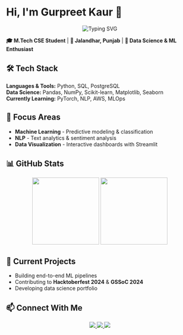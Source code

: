 # Hi, I'm Gurpreet Kaur 👋

<div align="center">
  <img src="https://readme-typing-svg.herokuapp.com?font=JetBrains+Mono&size=20&duration=3000&pause=1000&color=4A90E2&center=true&vCenter=true&width=400&lines=Data+Science+Student;ML+%26+NLP+Enthusiast" alt="Typing SVG" />
</div>

**🎓 M.Tech CSE Student** | **📍 Jalandhar, Punjab** | **🔬 Data Science & ML Enthusiast**

## 🛠️ Tech Stack

**Languages & Tools:** Python, SQL, PostgreSQL  
**Data Science:** Pandas, NumPy, Scikit-learn, Matplotlib, Seaborn  
**Currently Learning:** PyTorch, NLP, AWS, MLOps

## 🎯 Focus Areas
- **Machine Learning** - Predictive modeling & classification
- **NLP** - Text analytics & sentiment analysis  
- **Data Visualization** - Interactive dashboards with Streamlit

## 📊 GitHub Stats

<div align="center">
  <img height="180em" src="https://github-readme-stats.vercel.app/api?username=Gurpreet0022&show_icons=true&theme=calm&hide_border=true&count_private=true" />
  <img height="180em" src="https://github-readme-stats.vercel.app/api/top-langs/?username=Gurpreet0022&layout=compact&theme=calm&hide_border=true&langs_count=6" />
</div>

## 🌱 Current Projects
- Building end-to-end ML pipelines
- Contributing to **Hacktoberfest 2024** & **GSSoC 2024**
- Developing data science portfolio

## 📫 Connect With Me

<div align="center">
  <a href="https://www.linkedin.com/in/gurpreet-kaur-a610bb254/">
    <img src="https://img.shields.io/badge/LinkedIn-0A66C2?style=for-the-badge&logo=linkedin&logoColor=white" />
  </a>
  <a href="https://www.kaggle.com/kaurgurpreet123">
    <img src="https://img.shields.io/badge/Kaggle-20BEFF?style=for-the-badge&logo=kaggle&logoColor=white" />
  </a>
  <a href="mailto:kaurgurpreet61204@gmail.com">
    <img src="https://img.shields.io/badge/Email-EA4335?style=for-the-badge&logo=gmail&logoColor=white" />
  </a>
</div>
